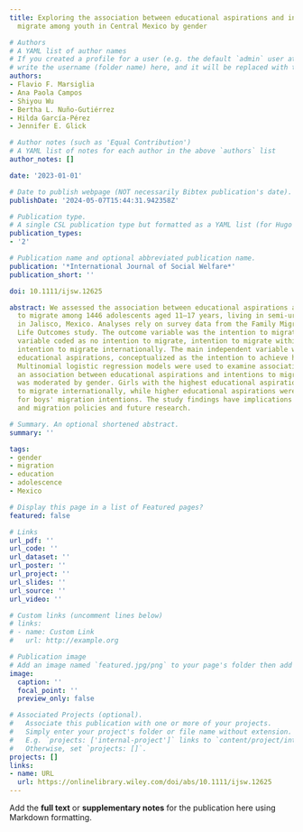 ```yaml
---
title: Exploring the association between educational aspirations and intentions to
  migrate among youth in Central Mexico by gender

# Authors
# A YAML list of author names
# If you created a profile for a user (e.g. the default `admin` user at `content/authors/admin/`), 
# write the username (folder name) here, and it will be replaced with their full name and linked to their profile.
authors:
- Flavio F. Marsiglia
- Ana Paola Campos
- Shiyou Wu
- Bertha L. Nuño-Gutiérrez
- Hilda García-Pérez
- Jennifer E. Glick

# Author notes (such as 'Equal Contribution')
# A YAML list of notes for each author in the above `authors` list
author_notes: []

date: '2023-01-01'

# Date to publish webpage (NOT necessarily Bibtex publication's date).
publishDate: '2024-05-07T15:44:31.942358Z'

# Publication type.
# A single CSL publication type but formatted as a YAML list (for Hugo requirements).
publication_types:
- '2'

# Publication name and optional abbreviated publication name.
publication: '*International Journal of Social Welfare*'
publication_short: ''

doi: 10.1111/ijsw.12625

abstract: We assessed the association between educational aspirations and the intention
  to migrate among 1446 adolescents aged 11–17 years, living in semi-urban/rural communities
  in Jalisco, Mexico. Analyses rely on survey data from the Family Migration and Early
  Life Outcomes study. The outcome variable was the intention to migrate, a three-category
  variable coded as no intention to migrate, intention to migrate within Mexico, and
  intention to migrate internationally. The main independent variable was the adolescents'
  educational aspirations, conceptualized as the intention to achieve higher education.
  Multinomial logistic regression models were used to examine associations. We found
  an association between educational aspirations and intentions to migrate, and it
  was moderated by gender. Girls with the highest educational aspirations intended
  to migrate internationally, while higher educational aspirations were not a driver
  for boys' migration intentions. The study findings have implications for education
  and migration policies and future research.

# Summary. An optional shortened abstract.
summary: ''

tags:
- gender
- migration
- education
- adolescence
- Mexico

# Display this page in a list of Featured pages?
featured: false

# Links
url_pdf: ''
url_code: ''
url_dataset: ''
url_poster: ''
url_project: ''
url_slides: ''
url_source: ''
url_video: ''

# Custom links (uncomment lines below)
# links:
# - name: Custom Link
#   url: http://example.org

# Publication image
# Add an image named `featured.jpg/png` to your page's folder then add a caption below.
image:
  caption: ''
  focal_point: ''
  preview_only: false

# Associated Projects (optional).
#   Associate this publication with one or more of your projects.
#   Simply enter your project's folder or file name without extension.
#   E.g. `projects: ['internal-project']` links to `content/project/internal-project/index.md`.
#   Otherwise, set `projects: []`.
projects: []
links:
- name: URL
  url: https://onlinelibrary.wiley.com/doi/abs/10.1111/ijsw.12625
---
```


Add the **full text** or **supplementary notes** for the publication here using Markdown formatting.
